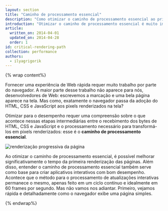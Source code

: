 ```yaml
---
layout: section
title: "Caminho de processamento essencial"
description: "Como otimizar o caminho de processamento essencial ao priorizar a exibição de conteúdo relacionado à ação principal que o usuário deseja realizar em uma página."
introduction: "Otimizar o caminho de processamento essencial é muito importante para melhorar o desempenho de nossas páginas: a meta é priorizar e exibir o conteúdo relacionado à ação primária que o usuário deseja realizar na página."
article:
  written_on: 2014-04-01
  updated_on: 2014-04-28
  order: 1
id: critical-rendering-path
collection: performance
authors:
  - ilyagrigorik
---
```

{% wrap content%}

Fornecer uma experiência de Web rápida requer muito trabalho por parte do navegador. A maior parte desse trabalho não aparece para nós, desenvolvedores de Web: escrevemos a marcação e uma bela página aparece na tela. Mas como, exatamente o navegador passa da adoção do HTML, CSS e JavaScript aos pixels renderizados na tela?

Otimizar para o desempenho requer uma compreensão sobre o que acontece nessas etapas intermediárias entre o recebimento dos bytes de HTML, CSS e JavaScript e o processamento necessário para transformá-los em pixels renderizados: esse é o **caminho de processamento essencial**.

<img src="images/progressive-rendering.png" class="center" alt="renderização progressiva da página">

Ao otimizar o caminho de processamento essencial, é possível melhorar significativamente o tempo da primeira renderização das páginas. Além disso, entender o caminho de processamento essencial também serve como base para criar aplicativos interativos com bom desempenho. Acontece que o método para o processamento de atualizações interativas permanece o mesmo, apenas feito em um ciclo contínuo e idealmente em 60 frames por segundo. Mas não vamos nos adiantar. Primeiro, vejamos rápida e detalhadamente como o navegador exibe uma página simples.

{% endwrap%}

